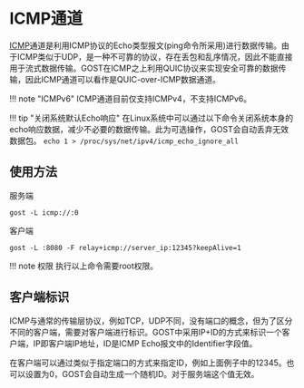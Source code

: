 # ICMP通道

[ICMP](https://en.wikipedia.org/wiki/Internet_Control_Message_Protocol)通道是利用ICMP协议的Echo类型报文(ping命令所采用)进行数据传输。由于ICMP类似于UDP，是一种不可靠的协议，存在丢包和乱序情况，因此不能直接用于流式数据传输。GOST在ICMP之上利用QUIC协议来实现安全可靠的数据传输，因此ICMP通道可以看作是QUIC-over-ICMP数据通道。

!!! note "ICMPv6"
    ICMP通道目前仅支持ICMPv4，不支持ICMPv6。

!!! tip "关闭系统默认Echo响应"
    在Linux系统中可以通过以下命令关闭系统本身的echo响应数据，减少不必要的数据传输。此为可选操作，GOST会自动丢弃无效数据包。
	```
	echo 1 > /proc/sys/net/ipv4/icmp_echo_ignore_all
	```

## 使用方法

服务端

```
gost -L icmp://:0
```

客户端

```
gost -L :8080 -F relay+icmp://server_ip:12345?keepAlive=1
```

!!! note 权限
    执行以上命令需要root权限。

## 客户端标识

ICMP与通常的传输层协议，例如TCP，UDP不同，没有端口的概念，但为了区分不同的客户端，需要对客户端进行标识。GOST中采用IP+ID的方式来标识一个客户端，IP即客户端IP地址，ID是ICMP Echo报文中的Identifier字段值。

在客户端可以通过类似于指定端口的方式来指定ID，例如上面例子中的12345。也可以设置为0，GOST会自动生成一个随机ID。对于服务端这个值无效。